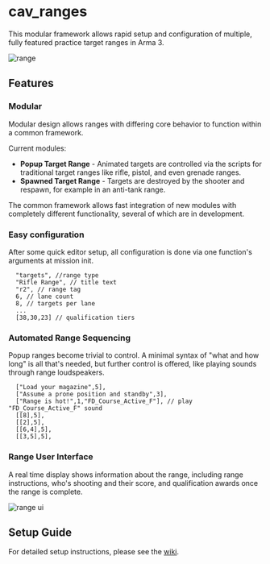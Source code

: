 # cav_ranges
This modular framework allows rapid setup and configuration of multiple, fully featured practice target ranges in Arma 3.

![range](https://i.imgur.com/P0WqD4Y.png)

## Features

### Modular
Modular design allows ranges with differing core behavior to function within a common framework.  

Current modules:
* **Popup Target Range** - Animated targets are controlled via the scripts for traditional target ranges like rifle, pistol, and even grenade ranges.
* **Spawned Target Range** - Targets are destroyed by the shooter and respawn, for example in an anti-tank range.

The common framework allows fast integration of new modules with completely different functionality, several of which are in development.

### Easy configuration
After some quick editor setup, all configuration is done via one function's arguments at mission init.

```sqf
  "targets", //range type
  "Rifle Range", // title text
  "r2", // range tag
  6, // lane count
  8, // targets per lane
  ...
  [38,30,23] // qualification tiers
```

### Automated Range Sequencing  
Popup ranges become trivial to control. A minimal syntax of "what and how long" is all that's needed, but further control is offered, like playing sounds through range loudspeakers.  

```sqf
  ["Load your magazine",5],
  ["Assume a prone position and standby",3],
  ["Range is hot!",1,"FD_Course_Active_F"], // play "FD_Course_Active_F" sound
  [[8],5],
  [[2],5],
  [[6,4],5],
  [[3,5],5],
```

### Range User Interface
A real time display shows information about the range, including range instructions, who's shooting and their score, and qualification awards once the range is complete.  

![range ui](https://i.imgur.com/R9RI2if.png)

## Setup Guide
For detailed setup instructions, please see the [wiki](https://github.com/RaynorD/cav_ranges/wiki/Design-Your-Range-(createRange)).
